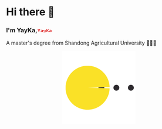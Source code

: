 # Hi there 👋

### I'm YayKa,<img src="https://raw.githubusercontent.com/yaoyukang/myGithub/main/yayka.png?sanitize=true" height="10"> 
A master's degree from Shandong Agricultural University 👨🏻‍💻 
<div align="center">
	<img src="https://raw.githubusercontent.com/yaoyukang/myGithub/main/pacman.svg?sanitize=true" width="200" height="200">
</div>
